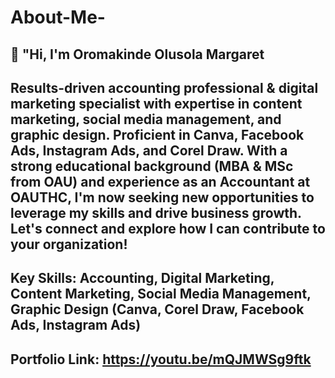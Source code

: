 # About-Me-
## 👋 "Hi, I'm Oromakinde Olusola Margaret 
## Results-driven accounting professional & digital marketing specialist with expertise in content marketing, social media management, and graphic design. Proficient in Canva, Facebook Ads, Instagram Ads, and Corel Draw. With a strong educational background (MBA & MSc from OAU) and experience as an Accountant at OAUTHC, I'm now seeking new opportunities to leverage my skills and drive business growth. Let's connect and explore how I can contribute to your organization! 
## Key Skills: Accounting, Digital Marketing, Content Marketing, Social Media Management, Graphic Design (Canva, Corel Draw, Facebook Ads, Instagram Ads)
## Portfolio Link: https://youtu.be/mQJMWSg9ftk
